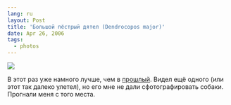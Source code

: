```yaml
---
lang: ru
layout: Post
title: 'Большой пёстрый дятел (Dendrocopos major)'
date: Apr 26, 2006
tags:
  - photos
---
```


![](/images/blog/MG-5256.jpg)

В этот раз уже намного лучше, чем в [прошлый](/blog/374 'Прогулка по парку. Зяблик, певчий дрозд, большой пёстрый дятел и испытания термоса'). Видел ещё одного (или этот так далеко улетел), но его мне не дали сфотографировать собаки. Прогнали меня с того места.
